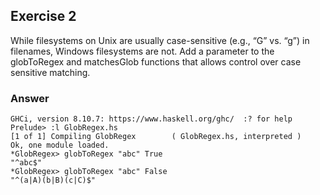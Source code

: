 ## Exercise 2
While filesystems on Unix are usually case-sensitive (e.g., “G” vs. “g”) in filenames, Windows filesystems are not. Add a parameter to the globToRegex and matchesGlob functions that allows control over case sensitive matching.

### Answer

```ghci
GHCi, version 8.10.7: https://www.haskell.org/ghc/  :? for help
Prelude> :l GlobRegex.hs 
[1 of 1] Compiling GlobRegex        ( GlobRegex.hs, interpreted )
Ok, one module loaded.
*GlobRegex> globToRegex "abc" True
"^abc$"
*GlobRegex> globToRegex "abc" False
"^(a|A)(b|B)(c|C)$"
```